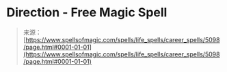 <!--yml
category: 未分类
date: 2024-06-12 18:39:06
-->

# Direction - Free Magic Spell

> 来源：[https://www.spellsofmagic.com/spells/life_spells/career_spells/5098/page.html#0001-01-01](https://www.spellsofmagic.com/spells/life_spells/career_spells/5098/page.html#0001-01-01)